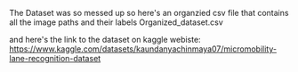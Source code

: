 The Dataset was so messed up so here's an organzied csv file that contains all the image paths and their labels
Organized_dataset.csv

and here's the link to the dataset on kaggle webiste:
https://www.kaggle.com/datasets/kaundanyachinmaya07/micromobility-lane-recognition-dataset
